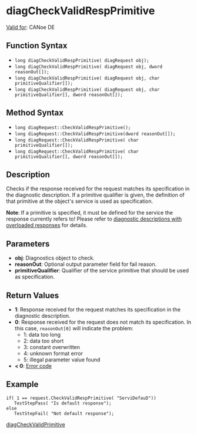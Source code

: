 # diagCheckValidRespPrimitive

[Valid for](../../../Shared/FeatureAvailability.md): CANoe DE

## Function Syntax

- `long diagCheckValidRespPrimitive( diagRequest obj);`
- `long diagCheckValidRespPrimitive( diagRequest obj, dword reasonOut[]);`
- `long diagCheckValidRespPrimitive( diagRequest obj, char primitiveQualifier[]);`
- `long diagCheckValidRespPrimitive( diagRequest obj, char primitiveQualifier[], dword reasonOut[]);`

## Method Syntax

- `long diagRequest::CheckValidRespPrimitive();`
- `long diagRequest::CheckValidRespPrimitive(dword reasonOut[]);`
- `long diagRequest::CheckValidRespPrimitive( char primitiveQualifier[]);`
- `long diagRequest::CheckValidRespPrimitive( char primitiveQualifier[], dword reasonOut[]);`

## Description

Checks if the response received for the request matches its specification in the diagnostic description. If a primitive qualifier is given, the definition of that primitive at the object's service is used as specification.

**Note**: If a primitive is specified, it must be defined for the service the response currently refers to! Please refer to [diagnostic descriptions with overloaded responses](../CAPLfunctionsDiagnosticsDescriptionsOverloadResponses.md) for details.

## Parameters

- **obj**: Diagnostics object to check.
- **reasonOut**: Optional output parameter field for fail reason.
- **primitiveQualifier**: Qualifier of the service primitive that should be used as specification.

## Return Values

- **1**: Response received for the request matches its specification in the diagnostic description.
- **0**: Response received for the request does not match its specification. In this case, `reasonOut[0]` will indicate the problem:
  - 1: data too long
  - 2: data too short
  - 3: constant overwritten
  - 4: unknown format error
  - 5: illegal parameter value found
- **< 0**: [Error code](../CAPLfunctionsDiagnosticsErrorCode.md)

## Example

```plaintext
if( 1 == request.CheckValidRespPrimitive( "ServiDefauD"))
   TestStepPass( "Is default response");
else
   TestStepFail( "Not default response");
```

[diagCheckValidPrimitive](CAPLfunctionDiagCheckValidPrimitive.md)
